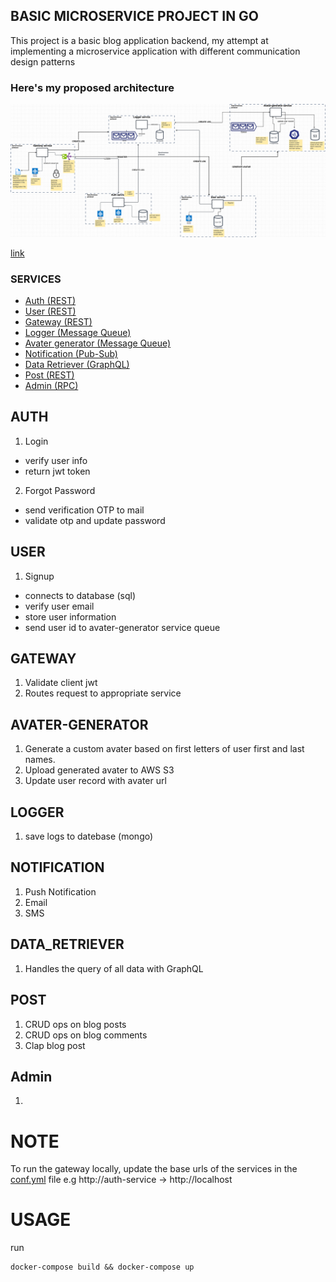 ## BASIC MICROSERVICE PROJECT IN GO

This project is a basic blog application backend, my attempt at implementing a microservice application with different communication design patterns

### Here's my proposed architecture 
![microservice-architecture image](microservice-architecture.png)

[link](https://drive.google.com/file/d/1xaSWEzuC7NARDynK8X6u38MIRKt9ptMt/view?usp=sharing)


### SERVICES
- [Auth (REST)](#AUTH)
- [User (REST)](#USER)
- [Gateway (REST)](#GATEWAY)
- [Logger (Message Queue)](#LOGGER)
- [Avater generator (Message Queue)](#AVATER-GENERATOR)
- [Notification (Pub-Sub)](#NOTIFICATION)
- [Data Retriever (GraphQL)](#DATA_RETRIEVER)
- [Post (REST)](#POST)
- [Admin (RPC)](#Admin)


## AUTH
1. Login
  - verify user info
  - return jwt token
2. Forgot Password
  - send verification OTP to mail
  - validate otp and update password

## USER
1. Signup
  - connects to database (sql)
  - verify user email
  - store user information
  - send user id to avater-generator service queue

## GATEWAY
1. Validate client jwt
2. Routes request to appropriate service
  
## AVATER-GENERATOR
1. Generate a custom avater based on first letters of user first and last names.
2. Upload generated avater to AWS S3
3. Update user record with avater url

## LOGGER
1. save logs to datebase (mongo)

## NOTIFICATION
1. Push Notification
2. Email
3. SMS

## DATA_RETRIEVER
1. Handles the query of all data with GraphQL

## POST
1. CRUD ops on blog posts
2. CRUD ops on blog comments
3. Clap blog post

## Admin
1. 

# NOTE
To run the gateway locally, update the base urls of the services in the [conf.yml](https://github.com/ShowBaba/microservice-sample-go/blob/main/gateway-service/conf.yaml) file e.g http://auth-service -> http://localhost

# USAGE

run 
```shell
docker-compose build && docker-compose up
```